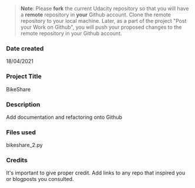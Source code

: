 >**Note**: Please **fork** the current Udacity repository so that you will have a **remote** repository in **your** Github account. Clone the remote repository to your local machine. Later, as a part of the project "Post your Work on Github", you will push your proposed changes to the remote repository in your Github account.

### Date created
18/04/2021

### Project Title
BikeShare

### Description
Add documentation and refactoring onto Github

### Files used
bikeshare_2.py

### Credits
It's important to give proper credit. Add links to any repo that inspired you or blogposts you consulted.


